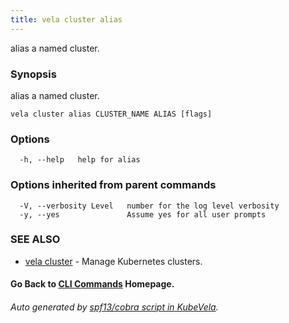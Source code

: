 ```yaml
---
title: vela cluster alias
---
```


alias a named cluster.

### Synopsis

alias a named cluster.

```
vela cluster alias CLUSTER_NAME ALIAS [flags]
```

### Options

```
  -h, --help   help for alias
```

### Options inherited from parent commands

```
  -V, --verbosity Level   number for the log level verbosity
  -y, --yes               Assume yes for all user prompts
```

### SEE ALSO

* [vela cluster](vela_cluster)	 - Manage Kubernetes clusters.

#### Go Back to [CLI Commands](vela) Homepage.


###### Auto generated by [spf13/cobra script in KubeVela](https://github.com/kubevela/kubevela/tree/master/hack/docgen).
